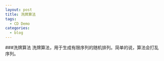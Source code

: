 ```yaml
---
layout: post
title: 洗牌算法
tags:
  - CD Demo
categories:
  - blog
---
```

###洗牌算法 
洗牌算法，用于生成有限序列的随机排列。简单的说，算法会打乱序列。 